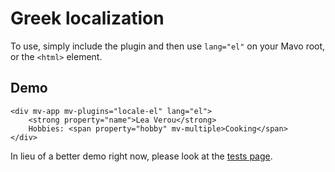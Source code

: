 # Greek localization

To use, simply include the plugin and then use `lang="el"` on your Mavo root, or the `<html>` element.

## Demo

```markup
<div mv-app mv-plugins="locale-el" lang="el">
	<strong property="name">Lea Verou</strong>
	Hobbies: <span property="hobby" mv-multiple>Cooking</span>
</div>
```

In lieu of a better demo right now, please look at the [tests page](/locale-el/test.html).
